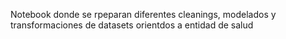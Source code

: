 Notebook donde se rpeparan diferentes cleanings, modelados y transformaciones de datasets orientdos a entidad de salud
